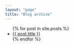 ```yaml
---
layout: "page"
title: "Blog archive"
---
```


<!-- 注意，baseurl是config中的变量并不能自适应环境 -->

<ul>
  {% for post in site.posts %}
    <li>
      <a href="{{ site.baseurl }}{{ post.url }}">{{ post.title }}</a>
    </li>
  {% endfor %}
</ul>
